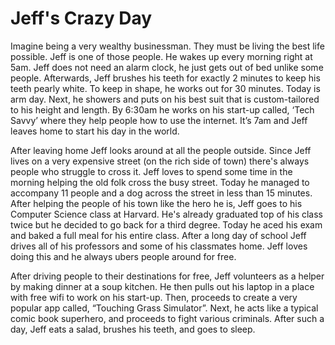 # Jeff's Crazy Day

Imagine being a very wealthy businessman. They must be living the best life possible. Jeff is one of those people. He wakes up every morning right at 5am. Jeff does not need an alarm clock, he just gets out of bed unlike some people. Afterwards, Jeff brushes his teeth for exactly 2 minutes to keep his teeth pearly white. To keep in shape, he works out for 30 minutes. Today is arm day. Next, he showers and puts on his best suit that is custom-tailored to his height and length. By 6:30am he works on his start-up called, ‘Tech Savvy’ where they help people how to use the internet. It’s 7am and Jeff leaves home to start his day in the world. 

After leaving home Jeff looks around at all the people outside. Since Jeff lives on a very expensive street (on the rich side of town) there's always people who struggle to cross it. Jeff loves to spend some time in the morning helping the old folk cross the busy street. Today he managed to accompany 11 people and a dog across the street in less than 15 minutes. After helping the people of his town like the hero he is, Jeff goes to his Computer Science class at Harvard. He's already graduated top of his class twice but he decided to go back for a third degree. Today he aced his exam and baked a full meal for his entire class. After a long day of school Jeff drives all of his professors and some of his classmates home. Jeff loves doing this and he always ubers people around for free.

After driving people to their destinations for free, Jeff volunteers as a helper by making dinner at a soup kitchen. He then pulls out his laptop in a place with free wifi to work on his start-up. Then, proceeds to create a very popular app called, “Touching Grass Simulator”. Next, he acts like a typical comic book superhero, and proceeds to fight various criminals. After such a day, Jeff eats a salad, brushes his teeth, and goes to sleep.

